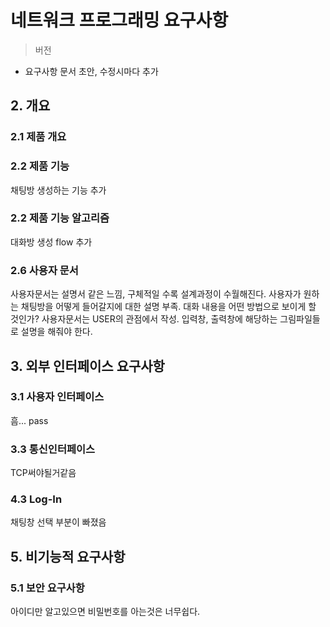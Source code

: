 # 네트워크 프로그래밍 요구사항
> 버전
 - 요구사항 문서 초안, 수정시마다 추가

## 2. 개요
### 2.1 제품 개요

### 2.2 제품 기능
채팅방 생성하는 기능 추가

### 2.2 제품 기능 알고리즘
대화방 생성 flow 추가

### 2.6 사용자 문서
사용자문서는 설명서 같은 느낌, 구체적일 수록 설계과정이 수월해진다.
사용자가 원하는 채팅방을 어떻게 들어갈지에 대한 설명 부족.
대화 내용을 어떤 방법으로 보이게 할 것인가?
사용자문서는 USER의 관점에서 작성.
입력창, 출력창에 해당하는 그림파일들로 설명을 해줘야 한다.

## 3. 외부 인터페이스 요구사항
### 3.1 사용자 인터페이스
흠... pass

### 3.3 통신인터페이스
TCP써야될거같음

### 4.3 Log-In
채팅창 선택 부분이 빠졌음

## 5. 비기능적 요구사항
### 5.1 보안 요구사항
아이디만 알고있으면 비밀번호를 아는것은 너무쉽다.
